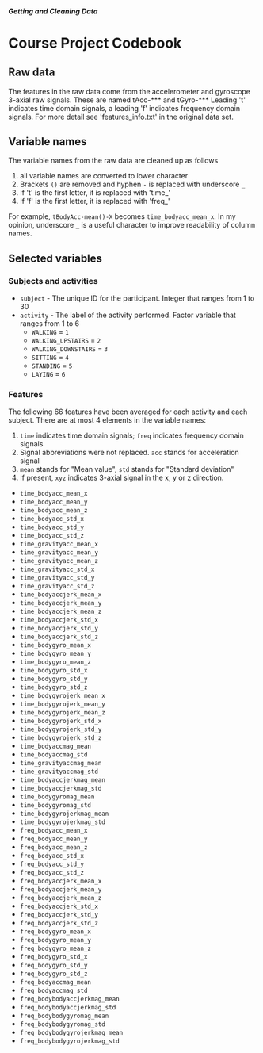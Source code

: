 ##### Getting and Cleaning Data
# Course Project Codebook

## Raw data

The features in the raw data come from the accelerometer and gyroscope 3-axial raw signals. These are named tAcc-*** and tGyro-***
Leading 't' indicates time domain signals, a leading 'f' indicates frequency domain signals.
For more detail see 'features_info.txt' in the original data set.

## Variable names
The variable names from the raw data are cleaned up as follows

1. all variable names are converted to lower character
2. Brackets `()` are removed and hyphen `-` is replaced with underscore `_`
3. If 't' is the first letter, it is replaced with 'time_'
4. If 'f' is the first letter, it is replaced with 'freq_'

For example, `tBodyAcc-mean()-X` becomes `time_bodyacc_mean_x`.
In my opinion, underscore `_` is a useful character to improve readability of column names.

## Selected variables

### Subjects and activities
* `subject` - The unique ID for the participant. Integer that ranges from 1 to 30
* `activity` - The label of the activity performed. Factor variable that ranges from 1 to 6
	* `WALKING` = `1`
	* `WALKING_UPSTAIRS` = `2`
	* `WALKING_DOWNSTAIRS` = `3`
	* `SITTING` = `4`
	* `STANDING` = `5`
	* `LAYING` = `6`

### Features

The following 66 features have been averaged for each activity and each subject. 
There are at most 4 elements in the variable names:

1. `time` indicates time domain signals; `freq` indicates frequency domain signals
2. Signal abbreviations were not replaced. `acc` stands for acceleration signal
3. `mean` stands for "Mean value", `std` stands for "Standard deviation"
4. If present, `xyz` indicates 3-axial signal in the x, y or z direction.


* `time_bodyacc_mean_x`
* `time_bodyacc_mean_y`
* `time_bodyacc_mean_z`
* `time_bodyacc_std_x`
* `time_bodyacc_std_y`
* `time_bodyacc_std_z`
* `time_gravityacc_mean_x`
* `time_gravityacc_mean_y`
* `time_gravityacc_mean_z`
* `time_gravityacc_std_x`
* `time_gravityacc_std_y`
* `time_gravityacc_std_z`
* `time_bodyaccjerk_mean_x`
* `time_bodyaccjerk_mean_y`
* `time_bodyaccjerk_mean_z`
* `time_bodyaccjerk_std_x`
* `time_bodyaccjerk_std_y`
* `time_bodyaccjerk_std_z`
* `time_bodygyro_mean_x`
* `time_bodygyro_mean_y`
* `time_bodygyro_mean_z`
* `time_bodygyro_std_x`
* `time_bodygyro_std_y`
* `time_bodygyro_std_z`
* `time_bodygyrojerk_mean_x`
* `time_bodygyrojerk_mean_y`
* `time_bodygyrojerk_mean_z`
* `time_bodygyrojerk_std_x`
* `time_bodygyrojerk_std_y`
* `time_bodygyrojerk_std_z`
* `time_bodyaccmag_mean`
* `time_bodyaccmag_std`
* `time_gravityaccmag_mean`
* `time_gravityaccmag_std`
* `time_bodyaccjerkmag_mean`
* `time_bodyaccjerkmag_std`
* `time_bodygyromag_mean`
* `time_bodygyromag_std`
* `time_bodygyrojerkmag_mean`
* `time_bodygyrojerkmag_std`
* `freq_bodyacc_mean_x`
* `freq_bodyacc_mean_y`
* `freq_bodyacc_mean_z`
* `freq_bodyacc_std_x`
* `freq_bodyacc_std_y`
* `freq_bodyacc_std_z`
* `freq_bodyaccjerk_mean_x`
* `freq_bodyaccjerk_mean_y`
* `freq_bodyaccjerk_mean_z`
* `freq_bodyaccjerk_std_x`
* `freq_bodyaccjerk_std_y`
* `freq_bodyaccjerk_std_z`
* `freq_bodygyro_mean_x`
* `freq_bodygyro_mean_y`
* `freq_bodygyro_mean_z`
* `freq_bodygyro_std_x`
* `freq_bodygyro_std_y`
* `freq_bodygyro_std_z`
* `freq_bodyaccmag_mean`
* `freq_bodyaccmag_std`
* `freq_bodybodyaccjerkmag_mean`
* `freq_bodybodyaccjerkmag_std`
* `freq_bodybodygyromag_mean`
* `freq_bodybodygyromag_std`
* `freq_bodybodygyrojerkmag_mean`
* `freq_bodybodygyrojerkmag_std` 